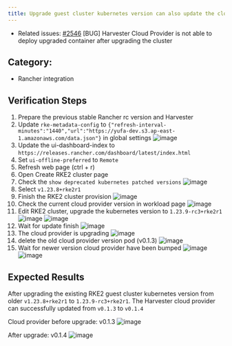```yaml
---
title: Upgrade guest cluster kubernetes version can also update the cloud provider chart version
---
```


* Related issues: [#2546](https://github.com/harvester/harvester/issues/2546) [BUG] Harvester Cloud Provider is not able to deploy upgraded container after upgrading the cluster

## Category: 
* Rancher integration

## Verification Steps
1. Prepare the previous stable Rancher rc version and Harvester  
2. Update `rke-metadata-config` to `{"refresh-interval-minutes":"1440","url":"https://yufa-dev.s3.ap-east-1.amazonaws.com/data.json"}` in global settings
  ![image](https://user-images.githubusercontent.com/29251855/180735267-939e92e3-7fd5-4659-8bc8-ab14c95161d8.png)
3. Update the ui-dashboard-index to `https://releases.rancher.com/dashboard/latest/index.html`
4. Set `ui-offline-preferred` to `Remote`
5. Refresh web page (ctrl + r)
6. Open Create RKE2 cluster page
7.  Check the `show deprecated kubernetes patched versions`
  ![image](https://user-images.githubusercontent.com/29251855/180736528-feaa9615-ccf9-482b-9354-c2c9a6a4b23b.png)
8. Select `v1.23.8+rke2r1` 
9. Finish the RKE2 cluster provision 
  ![image](https://user-images.githubusercontent.com/29251855/180738516-3f429bba-22ab-4476-bebf-0ac2f87935c3.png)
10. Check the current cloud provider version in workload page
  ![image](https://user-images.githubusercontent.com/29251855/180738877-56afcd55-e519-48d9-a8b8-3cbed91a1dfb.png)
11. Edit RKE2 cluster, upgrade the kubernetes version to `1.23.9-rc3+rke2r1`
  ![image](https://user-images.githubusercontent.com/29251855/180739231-e61ef680-5a9d-480b-9ac9-eda7839e17b6.png)
  ![image](https://user-images.githubusercontent.com/29251855/180739331-611b05d4-0c5d-4835-9da0-8c05b9cca027.png)
12. Wait for update finish
  ![image](https://user-images.githubusercontent.com/29251855/180739876-dc409fa8-a9a6-406b-a614-085cea57121f.png)
13. The cloud provider is upgrading
  ![image](https://user-images.githubusercontent.com/29251855/180740637-5d1c6ce0-07ed-4a62-a364-f1b5e9fe473f.png)
14. delete the old cloud provider version pod (v0.1.3)
  ![image](https://user-images.githubusercontent.com/29251855/180740767-e6d5cdc2-c004-4c7a-8298-690775265002.png)
15. Wait for newer version cloud provider have been bumped
  ![image](https://user-images.githubusercontent.com/29251855/180740875-38fa0cc0-c13a-4e39-ba46-5e869eadf087.png)
  ![image](https://user-images.githubusercontent.com/29251855/180740998-80e451e5-ad91-4111-8abe-f51395427b9c.png)



## Expected Results
After upgrading the existing RKE2 guest cluster kubernetes version from older `v1.23.8+rke2r1` to `1.23.9-rc3+rke2r1`.
The Harvester cloud provider can successfully updated from `v0.1.3` to `v0.1.4`  

Cloud provider before upgrade: v0.1.3
  ![image](https://user-images.githubusercontent.com/29251855/180738877-56afcd55-e519-48d9-a8b8-3cbed91a1dfb.png)

After upgrade: v0.1.4
  ![image](https://user-images.githubusercontent.com/29251855/180740998-80e451e5-ad91-4111-8abe-f51395427b9c.png)

